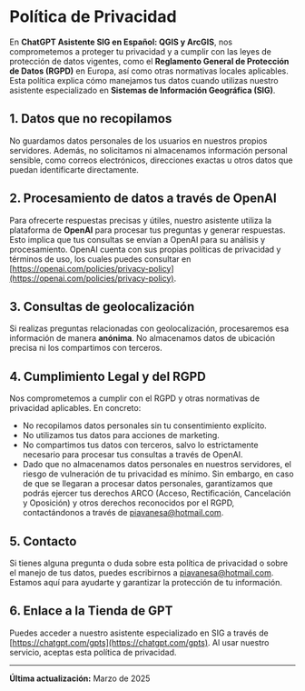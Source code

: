 # Política de Privacidad

En **ChatGPT Asistente SIG en Español: QGIS y ArcGIS**, nos comprometemos a proteger tu privacidad y a cumplir con las leyes de protección de datos vigentes, como el **Reglamento General de Protección de Datos (RGPD)** en Europa, así como otras normativas locales aplicables. Esta política explica cómo manejamos tus datos cuando utilizas nuestro asistente especializado en **Sistemas de Información Geográfica (SIG)**.

## 1. Datos que no recopilamos
No guardamos datos personales de los usuarios en nuestros propios servidores. Además, no solicitamos ni almacenamos información personal sensible, como correos electrónicos, direcciones exactas u otros datos que puedan identificarte directamente.

## 2. Procesamiento de datos a través de OpenAI
Para ofrecerte respuestas precisas y útiles, nuestro asistente utiliza la plataforma de **OpenAI** para procesar tus preguntas y generar respuestas. Esto implica que tus consultas se envían a OpenAI para su análisis y procesamiento. OpenAI cuenta con sus propias políticas de privacidad y términos de uso, los cuales puedes consultar en [https://openai.com/policies/privacy-policy](https://openai.com/policies/privacy-policy).

## 3. Consultas de geolocalización
Si realizas preguntas relacionadas con geolocalización, procesaremos esa información de manera **anónima**. No almacenamos datos de ubicación precisa ni los compartimos con terceros.

## 4. Cumplimiento Legal y del RGPD
Nos comprometemos a cumplir con el RGPD y otras normativas de privacidad aplicables. En concreto:
- No recopilamos datos personales sin tu consentimiento explícito.
- No utilizamos tus datos para acciones de marketing.
- No compartimos tus datos con terceros, salvo lo estrictamente necesario para procesar tus consultas a través de OpenAI.
- Dado que no almacenamos datos personales en nuestros servidores, el riesgo de vulneración de tu privacidad es mínimo. Sin embargo, en caso de que se llegaran a procesar datos personales, garantizamos que podrás ejercer tus derechos ARCO (Acceso, Rectificación, Cancelación y Oposición) y otros derechos reconocidos por el RGPD, contactándonos a través de [piavanesa@hotmail.com](mailto:piavanesa@hotmail.com).

## 5. Contacto
Si tienes alguna pregunta o duda sobre esta política de privacidad o sobre el manejo de tus datos, puedes escribirnos a [piavanesa@hotmail.com](mailto:piavanesa@hotmail.com). Estamos aquí para ayudarte y garantizar la protección de tu información.

## 6. Enlace a la Tienda de GPT
Puedes acceder a nuestro asistente especializado en SIG a través de [https://chatgpt.com/gpts](https://chatgpt.com/gpts). Al usar nuestro servicio, aceptas esta política de privacidad.

---

**Última actualización:** Marzo de 2025
